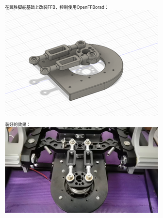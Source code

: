 在翼胜脚舵基础上改装FFB，控制使用OpenFFBorad：
<img src="img/2024-03-31 151540.png" />

装好的效果：
<img src="img/20240331150459.jpg" />
